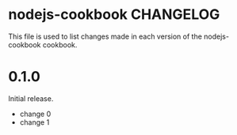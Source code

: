 # nodejs-cookbook CHANGELOG

This file is used to list changes made in each version of the nodejs-cookbook cookbook.

# 0.1.0

Initial release.

- change 0
- change 1

